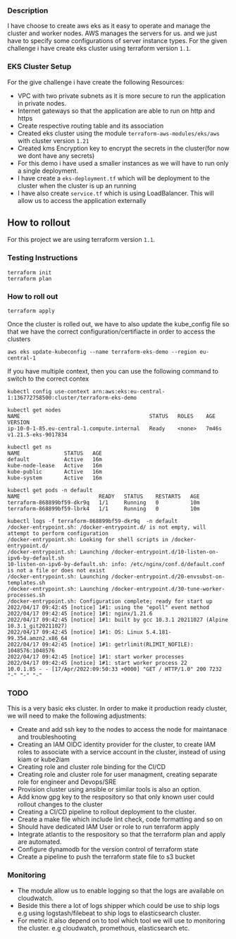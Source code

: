 ### Description
I have choose to create aws eks as it easy to operate and manage the cluster and worker nodes. AWS manages the servers for us. and we just have to specify some configurations of server instance types. For the given challenge i have create eks cluster using terraform version `1.1`.

### EKS Cluster Setup
For the give challenge i have create the following Resources:
* VPC with two private subnets as it is more secure to run the application in private nodes.
* Internet gateways so that the application are able to run on http and https
* Create respective routing table and its association
* Created eks cluster using the module `terraform-aws-modules/eks/aws` with cluster version `1.21`
* Created kms Encryption key to encrypt the secrets in the cluster(for now we dont have any secrets)
* For this demo i have used a smaller instances as we will have to run only a single deployment.
* I have create a `eks-deployment.tf` which will be deployment to the cluster when the cluster is up an running
* I have also create `service.tf` which is using LoadBalancer. This will allow us to access the application externally

## How to rollout
For this project we are using terraform version `1.1`.

### Testing Instructions
```
terraform init
terraform plan
```

### How to roll out
```
terraform apply
```

Once the cluster is rolled out, we have to also update the kube_config file so that we have the correct configuration/certifiacte in order to access the clusters
```
aws eks update-kubeconfig --name terraform-eks-demo --region eu-central-1
```
If you have multiple context, then you can use the following command to switch to the correct contex
```
kubectl config use-context arn:aws:eks:eu-central-1:136772758500:cluster/terraform-eks-demo
```
```
kubectl get nodes
NAME                                         STATUS   ROLES    AGE     VERSION
ip-10-0-1-85.eu-central-1.compute.internal   Ready    <none>   7m46s   v1.21.5-eks-9017834
```
```
kubectl get ns
NAME              STATUS   AGE
default           Active   16m
kube-node-lease   Active   16m
kube-public       Active   16m
kube-system       Active   16m
```
```
kubectl get pods -n default
NAME                         READY   STATUS    RESTARTS   AGE
terraform-868899bf59-dkr9q   1/1     Running   0          10m
terraform-868899bf59-lbrk4   1/1     Running   0          10m
```
```
kubectl logs -f terraform-868899bf59-dkr9q  -n default
/docker-entrypoint.sh: /docker-entrypoint.d/ is not empty, will attempt to perform configuration
/docker-entrypoint.sh: Looking for shell scripts in /docker-entrypoint.d/
/docker-entrypoint.sh: Launching /docker-entrypoint.d/10-listen-on-ipv6-by-default.sh
10-listen-on-ipv6-by-default.sh: info: /etc/nginx/conf.d/default.conf is not a file or does not exist
/docker-entrypoint.sh: Launching /docker-entrypoint.d/20-envsubst-on-templates.sh
/docker-entrypoint.sh: Launching /docker-entrypoint.d/30-tune-worker-processes.sh
/docker-entrypoint.sh: Configuration complete; ready for start up
2022/04/17 09:42:45 [notice] 1#1: using the "epoll" event method
2022/04/17 09:42:45 [notice] 1#1: nginx/1.21.6
2022/04/17 09:42:45 [notice] 1#1: built by gcc 10.3.1 20211027 (Alpine 10.3.1_git20211027)
2022/04/17 09:42:45 [notice] 1#1: OS: Linux 5.4.181-99.354.amzn2.x86_64
2022/04/17 09:42:45 [notice] 1#1: getrlimit(RLIMIT_NOFILE): 1048576:1048576
2022/04/17 09:42:45 [notice] 1#1: start worker processes
2022/04/17 09:42:45 [notice] 1#1: start worker process 22
10.0.1.85 - - [17/Apr/2022:09:50:33 +0000] "GET / HTTP/1.0" 200 7232 "-" "-" "-"
```
### TODO
This is a very basic eks cluster. In order to make it production ready cluster, we will need to make the following adjustments:
* Create and add ssh key to the nodes to access the node for maintanace and troubleshooting
* Creating an IAM OIDC identity provider for the cluster, to create IAM roles to associate with a service account in the cluster, instead of using kiam or kube2iam
* Creating role and cluster role binding for the CI/CD
* Creating role and cluster role for user managment, creating separate role for engineer and Devops/SRE
* Provision cluster using ansible or similar tools is also an option.
* Add know gpg key to the respository so that only known user could rollout changes to the cluster
* Creating a CI/CD pipeline to rollout deployment to the cluster.
* Create a make file which include lint check, code formatting and so on
* Should have dedicated IAM User or role to run terraform apply
* Integrate atlantis to the respository so that the terraform plan and apply are automated.
* Configure dynamodb for the version control of terraform state
* Create a pipeline to push the terraform state file to s3 bucket

### Monitoring
* The module allow us to enable logging so that the logs are available on cloudwatch.
* Beside this there a lot of logs shipper which could be use to ship logs e.g using logstash/filebeat to ship logs to elasticsearch cluster.
* For metric it also depend on to tool which tool we will use to monitoring the cluster. e.g cloudwatch, promethous, elasticsearch etc.
